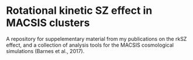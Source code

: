 # Rotational kinetic SZ effect in MACSIS clusters

A repository for suppelementary material from my publications on the rkSZ effect, and a collection of analysis tools for the MACSIS cosmological simulations (Barnes et al., 2017).
